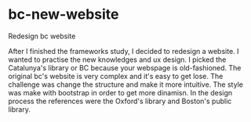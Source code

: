 # bc-new-website
Redesign bc website

After I finished the frameworks study, I decided to redesign a website. I wanted to practise the new knowledges and ux design. I picked the Catalunya's library or BC because your webspage is old-fashioned.  The original bc's website is very complex and it's easy to get lose. The challenge was change the structure and make it more intuitive. The style was make with bootstrap in order to get more dinamisn. In the design process the references were the Oxford's library and Boston's public library.
